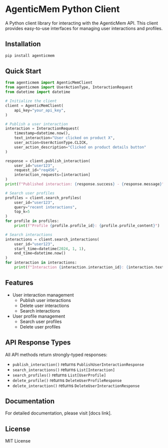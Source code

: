# AgenticMem Python Client

A Python client library for interacting with the AgenticMem API. This client provides easy-to-use interfaces for managing user interactions and profiles.

## Installation

```bash
pip install agenticmem
```

## Quick Start

```python
from agenticmem import AgenticMemClient
from agenticmem import UserActionType, InteractionRequest
from datetime import datetime

# Initialize the client
client = AgenticMemClient(
    api_key="your_api_key",
)

# Publish a user interaction
interaction = InteractionRequest(
    timestamp=datetime.now(),
    text_interaction="User clicked on product X",
    user_action=UserActionType.CLICK,
    user_action_description="Clicked on product details button"
)

response = client.publish_interaction(
    user_id="user123",
    request_id="req456",
    interaction_requests=[interaction]
)
print(f"Published interaction: {response.success} - {response.message}")

# Search user profiles
profiles = client.search_profiles(
    user_id="user123",
    query="recent interactions",
    top_k=5
)
for profile in profiles:
    print(f"Profile {profile.profile_id}: {profile.profile_content}")

# Search interactions
interactions = client.search_interactions(
    user_id="user123",
    start_time=datetime(2024, 1, 1),
    end_time=datetime.now()
)
for interaction in interactions:
    print(f"Interaction {interaction.interaction_id}: {interaction.text_interaction}")
```

## Features

- User interaction management
  - Publish user interactions
  - Delete user interactions
  - Search interactions
- User profile management
  - Search user profiles
  - Delete user profiles

## API Response Types

All API methods return strongly-typed responses:

- `publish_interaction()` returns `PublishUserInteractionResponse`
- `search_interactions()` returns `List[Interaction]`
- `search_profiles()` returns `List[UserProfile]`
- `delete_profile()` returns `DeleteUserProfileResponse`
- `delete_interaction()` returns `DeleteUserInteractionResponse`

## Documentation

For detailed documentation, please visit [docs link].

## License

MIT License 
